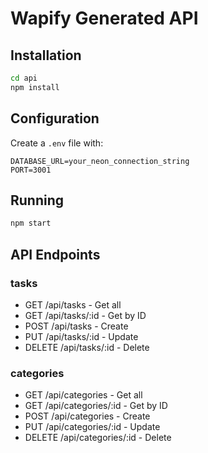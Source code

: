 # Wapify Generated API

## Installation

```bash
cd api
npm install
```

## Configuration

Create a `.env` file with:
```
DATABASE_URL=your_neon_connection_string
PORT=3001
```

## Running

```bash
npm start
```

## API Endpoints

### tasks
- GET /api/tasks - Get all
- GET /api/tasks/:id - Get by ID
- POST /api/tasks - Create
- PUT /api/tasks/:id - Update
- DELETE /api/tasks/:id - Delete

### categories
- GET /api/categories - Get all
- GET /api/categories/:id - Get by ID
- POST /api/categories - Create
- PUT /api/categories/:id - Update
- DELETE /api/categories/:id - Delete

